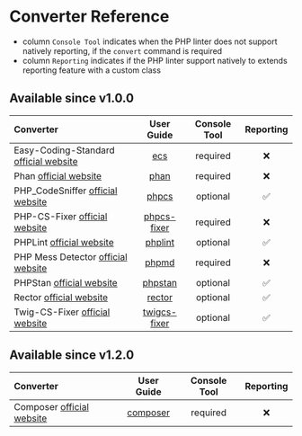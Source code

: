 <!-- markdownlint-disable MD013 -->
# Converter Reference

* column `Console Tool` indicates when the PHP linter does not support natively reporting, if the `convert` command is required
* column `Reporting` indicates if the PHP linter support natively to extends reporting feature with a custom class

## Available since v1.0.0

| Converter                                      |           User Guide            | Console Tool | Reporting |
|:-----------------------------------------------|:-------------------------------:|:------------:|:---------:|
| Easy-Coding-Standard [official website][ecs]   |          [ecs](ecs.md)          |   required   |     ❌     |
| Phan [official website][phan]                  |         [phan](phan.md)         |   required   |     ❌     |
| PHP_CodeSniffer [official website][phpcs]      |        [phpcs](phpcs.md)        |   optional   |     ✅     |
| PHP-CS-Fixer [official website][phpcs-fixer]   |  [phpcs-fixer](phpcs-fixer.md)  |   required   |     ❌     |
| PHPLint [official website][phplint]            |      [phplint](phplint.md)      |   optional   |     ✅     |
| PHP Mess Detector [official website][phpmd]    |        [phpmd](phpmd.md)        |   required   |     ❌     |
| PHPStan [official website][phpstan]            |      [phpstan](phpstan.md)      |   optional   |     ✅     |
| Rector [official website][rector]              |       [rector](rector.md)       |   optional   |     ✅     |
| Twig-CS-Fixer [official website][twigcs-fixer] | [twigcs-fixer](twigcs-fixer.md) |   optional   |     ✅     |

## Available since v1.2.0

| Converter                             |       User Guide        | Console Tool | Reporting |
|:--------------------------------------|:-----------------------:|:------------:|:---------:|
| Composer [official website][composer] | [composer](composer.md) |   required   |     ❌     |

[composer]: https://github.com/composer/composer
[ecs]: https://github.com/easy-coding-standard/easy-coding-standard
[phan]: https://github.com/phan/phan
[phpcs]: https://github.com/PHPCSStandards/PHP_CodeSniffer
[phpcs-fixer]: https://github.com/PHP-CS-Fixer/PHP-CS-Fixer
[phplint]: https://github.com/overtrue/phplint
[phpmd]: https://github.com/phpmd/phpmd
[phpstan]: https://github.com/phpstan/phpstan
[rector]: https://github.com/rectorphp/rector
[twigcs-fixer]: https://github.com/VincentLanglet/Twig-CS-Fixer
